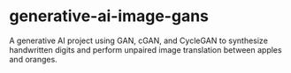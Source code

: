 # generative-ai-image-gans
A generative AI project using GAN, cGAN, and CycleGAN to synthesize handwritten digits and perform unpaired image translation between apples and oranges.
